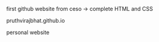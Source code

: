 first github website from ceso -> complete HTML and CSS

pruthvirajbhat.github.io

personal website 
